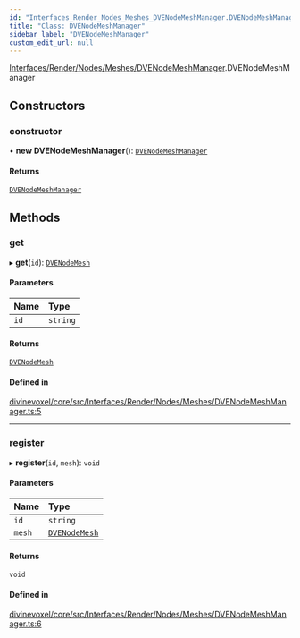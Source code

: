 ```yaml
---
id: "Interfaces_Render_Nodes_Meshes_DVENodeMeshManager.DVENodeMeshManager"
title: "Class: DVENodeMeshManager"
sidebar_label: "DVENodeMeshManager"
custom_edit_url: null
---
```


[Interfaces/Render/Nodes/Meshes/DVENodeMeshManager](../modules/Interfaces_Render_Nodes_Meshes_DVENodeMeshManager.md).DVENodeMeshManager

## Constructors

### constructor

• **new DVENodeMeshManager**(): [`DVENodeMeshManager`](Interfaces_Render_Nodes_Meshes_DVENodeMeshManager.DVENodeMeshManager.md)

#### Returns

[`DVENodeMeshManager`](Interfaces_Render_Nodes_Meshes_DVENodeMeshManager.DVENodeMeshManager.md)

## Methods

### get

▸ **get**(`id`): [`DVENodeMesh`](Interfaces_Render_Nodes_Meshes_DVENodeMesh.DVENodeMesh.md)

#### Parameters

| Name | Type |
| :------ | :------ |
| `id` | `string` |

#### Returns

[`DVENodeMesh`](Interfaces_Render_Nodes_Meshes_DVENodeMesh.DVENodeMesh.md)

#### Defined in

[divinevoxel/core/src/Interfaces/Render/Nodes/Meshes/DVENodeMeshManager.ts:5](https://github.com/lucasdamianjohnson/DivineVoxelEngine/blob/596fa7391478620ed460dfb4856ff0a763b91c49/divinevoxel/core/src/Interfaces/Render/Nodes/Meshes/DVENodeMeshManager.ts#L5)

___

### register

▸ **register**(`id`, `mesh`): `void`

#### Parameters

| Name | Type |
| :------ | :------ |
| `id` | `string` |
| `mesh` | [`DVENodeMesh`](Interfaces_Render_Nodes_Meshes_DVENodeMesh.DVENodeMesh.md) |

#### Returns

`void`

#### Defined in

[divinevoxel/core/src/Interfaces/Render/Nodes/Meshes/DVENodeMeshManager.ts:6](https://github.com/lucasdamianjohnson/DivineVoxelEngine/blob/596fa7391478620ed460dfb4856ff0a763b91c49/divinevoxel/core/src/Interfaces/Render/Nodes/Meshes/DVENodeMeshManager.ts#L6)
